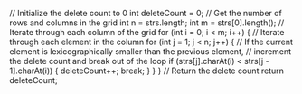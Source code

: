 // Initialize the delete count to 0
int deleteCount = 0;
// Get the number of rows and columns in the grid
int n = strs.length;
int m = strs[0].length();
// Iterate through each column of the grid
for (int i = 0; i < m; i++) {
// Iterate through each element in the column
for (int j = 1; j < n; j++) {
// If the current element is lexicographically smaller than the previous element,
// increment the delete count and break out of the loop
if (strs[j].charAt(i) < strs[j - 1].charAt(i)) {
deleteCount++;
break;
}
}
}
// Return the delete count
return deleteCount;